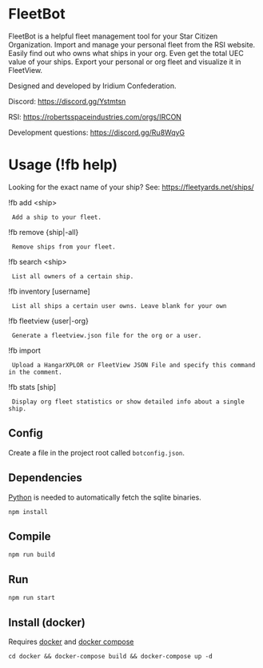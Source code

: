 # FleetBot

FleetBot is a helpful fleet management tool for your Star Citizen Organization. Import and manage your personal fleet from the RSI website. Easily find out who owns
what ships in your org. Even get the total UEC value of your ships. Export your personal or org fleet and visualize it in FleetView.

Designed and developed by Iridium Confederation.

Discord: https://discord.gg/Ystmtsn

RSI: https://robertsspaceindustries.com/orgs/IRCON

Development questions: https://discord.gg/Ru8WqyG

# Usage (!fb help)

Looking for the exact name of your ship? See: https://fleetyards.net/ships/

!fb add \<ship\>
     
     Add a ship to your fleet.
     
!fb remove {ship|-all}

     Remove ships from your fleet.
     
!fb search \<ship\>
     
     List all owners of a certain ship.
     
!fb inventory [username]

     List all ships a certain user owns. Leave blank for your own
    
!fb fleetview {user|-org}

     Generate a fleetview.json file for the org or a user.
     
!fb import

     Upload a HangarXPLOR or FleetView JSON File and specify this command in the comment.
     
!fb stats [ship] 

     Display org fleet statistics or show detailed info about a single ship.
     
  
## Config

Create a file in the project root called `botconfig.json`.

## Dependencies

[Python](https://www.python.org/) is needed to automatically fetch the sqlite binaries.

```
npm install
```

## Compile

```
npm run build
```

## Run

```
npm run start
```

## Install (docker)
Requires [docker](https://docs.docker.com/get-docker/) and [docker compose](https://docs.docker.com/compose/install/) 
```
cd docker && docker-compose build && docker-compose up -d
```

